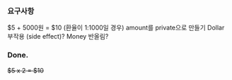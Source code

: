 ### 요구사항

$5 + 5000원 = $10 (환율이 1:1000일 경우)
amount를 private으로 만들기
Dollar 부작용 (side effect)?
Money 반올림?


### Done.
~~$5 x 2 = $10~~